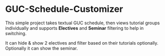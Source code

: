 # GUC-Schedule-Customizer
This simple project takes textual GUC schedule, then views tutorial groups individually and supports **Electives** and **Seminar** filtering to help in switching.

It can hide & show 2 electives and filter based on their tutorials optionally. Optionally it can show the seminar.

